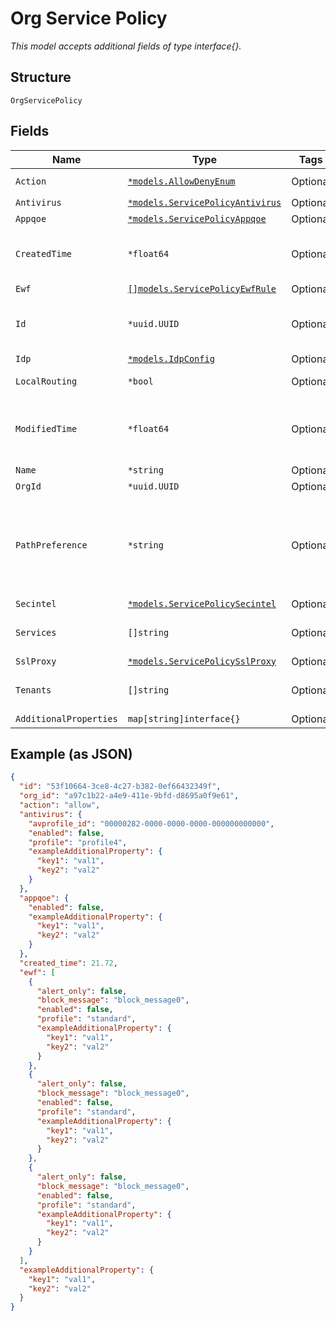 
# Org Service Policy

*This model accepts additional fields of type interface{}.*

## Structure

`OrgServicePolicy`

## Fields

| Name | Type | Tags | Description |
|  --- | --- | --- | --- |
| `Action` | [`*models.AllowDenyEnum`](../../doc/models/allow-deny-enum.md) | Optional | enum: `allow`, `deny` |
| `Antivirus` | [`*models.ServicePolicyAntivirus`](../../doc/models/service-policy-antivirus.md) | Optional | For SRX-only |
| `Appqoe` | [`*models.ServicePolicyAppqoe`](../../doc/models/service-policy-appqoe.md) | Optional | For SRX Only |
| `CreatedTime` | `*float64` | Optional | When the object has been created, in epoch |
| `Ewf` | [`[]models.ServicePolicyEwfRule`](../../doc/models/service-policy-ewf-rule.md) | Optional | - |
| `Id` | `*uuid.UUID` | Optional | Unique ID of the object instance in the Mist Organnization |
| `Idp` | [`*models.IdpConfig`](../../doc/models/idp-config.md) | Optional | - |
| `LocalRouting` | `*bool` | Optional | access within the same VRF |
| `ModifiedTime` | `*float64` | Optional | When the object has been modified for the last time, in epoch |
| `Name` | `*string` | Optional | - |
| `OrgId` | `*uuid.UUID` | Optional | - |
| `PathPreference` | `*string` | Optional | By default, we derive all paths available and use them, optionally, you can customize by using `path_preference` |
| `Secintel` | [`*models.ServicePolicySecintel`](../../doc/models/service-policy-secintel.md) | Optional | For SRX Only |
| `Services` | `[]string` | Optional | **Constraints**: *Unique Items Required* |
| `SslProxy` | [`*models.ServicePolicySslProxy`](../../doc/models/service-policy-ssl-proxy.md) | Optional | For SRX-only |
| `Tenants` | `[]string` | Optional | **Constraints**: *Unique Items Required* |
| `AdditionalProperties` | `map[string]interface{}` | Optional | - |

## Example (as JSON)

```json
{
  "id": "53f10664-3ce8-4c27-b382-0ef66432349f",
  "org_id": "a97c1b22-a4e9-411e-9bfd-d8695a0f9e61",
  "action": "allow",
  "antivirus": {
    "avprofile_id": "00000282-0000-0000-0000-000000000000",
    "enabled": false,
    "profile": "profile4",
    "exampleAdditionalProperty": {
      "key1": "val1",
      "key2": "val2"
    }
  },
  "appqoe": {
    "enabled": false,
    "exampleAdditionalProperty": {
      "key1": "val1",
      "key2": "val2"
    }
  },
  "created_time": 21.72,
  "ewf": [
    {
      "alert_only": false,
      "block_message": "block_message0",
      "enabled": false,
      "profile": "standard",
      "exampleAdditionalProperty": {
        "key1": "val1",
        "key2": "val2"
      }
    },
    {
      "alert_only": false,
      "block_message": "block_message0",
      "enabled": false,
      "profile": "standard",
      "exampleAdditionalProperty": {
        "key1": "val1",
        "key2": "val2"
      }
    },
    {
      "alert_only": false,
      "block_message": "block_message0",
      "enabled": false,
      "profile": "standard",
      "exampleAdditionalProperty": {
        "key1": "val1",
        "key2": "val2"
      }
    }
  ],
  "exampleAdditionalProperty": {
    "key1": "val1",
    "key2": "val2"
  }
}
```

